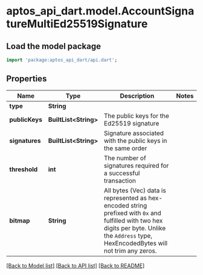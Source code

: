 # aptos_api_dart.model.AccountSignatureMultiEd25519Signature

## Load the model package
```dart
import 'package:aptos_api_dart/api.dart';
```

## Properties
Name | Type | Description | Notes
------------ | ------------- | ------------- | -------------
**type** | **String** |  | 
**publicKeys** | **BuiltList&lt;String&gt;** | The public keys for the Ed25519 signature | 
**signatures** | **BuiltList&lt;String&gt;** | Signature associated with the public keys in the same order | 
**threshold** | **int** | The number of signatures required for a successful transaction | 
**bitmap** | **String** | All bytes (Vec<u8>) data is represented as hex-encoded string prefixed with `0x` and fulfilled with two hex digits per byte.  Unlike the `Address` type, HexEncodedBytes will not trim any zeros.  | 

[[Back to Model list]](../README.md#documentation-for-models) [[Back to API list]](../README.md#documentation-for-api-endpoints) [[Back to README]](../README.md)


